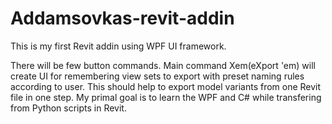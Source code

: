 # Addamsovkas-revit-addin

This is my first Revit addin using WPF UI framework.

There will be few button commands. Main command Xem(eXport 'em) will create UI for remembering view sets to export with preset naming rules according to user.
This should help to export model variants from one Revit file in one step. My primal goal is to learn the WPF and C# while transfering from Python scripts in Revit.
